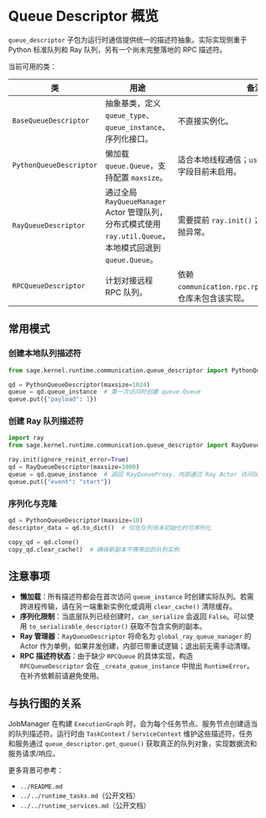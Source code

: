 # Queue Descriptor 概览

`queue_descriptor` 子包为运行时通信提供统一的描述符抽象。实际实现侧重于 Python 标准队列和 Ray 队列，另有一个尚未完整落地的 RPC 描述符。

当前可用的类：

| 类 | 用途 | 备注 |
| --- | --- | --- |
| `BaseQueueDescriptor` | 抽象基类，定义 `queue_type`、`queue_instance`、序列化接口。 | 不直接实例化。|
| `PythonQueueDescriptor` | 懒加载 `queue.Queue`，支持配置 `maxsize`。 | 适合本地线程通信；`use_multiprocessing` 字段目前未启用。|
| `RayQueueDescriptor` | 通过全局 `RayQueueManager` Actor 管理队列，分布式模式使用 `ray.util.Queue`，本地模式回退到 `queue.Queue`。 | 需要提前 `ray.init()`；如果 Ray 不可用会抛异常。|
| `RPCQueueDescriptor` | 计划对接远程 RPC 队列。 | 依赖 `communication.rpc.rpc_queue.RPCQueue`，仓库未包含该实现。|

## 常用模式

### 创建本地队列描述符

```python
from sage.kernel.runtime.communication.queue_descriptor import PythonQueueDescriptor

qd = PythonQueueDescriptor(maxsize=1024)
queue = qd.queue_instance  # 第一次访问时创建 queue.Queue
queue.put({"payload": 1})
```

### 创建 Ray 队列描述符

```python
import ray
from sage.kernel.runtime.communication.queue_descriptor import RayQueueDescriptor

ray.init(ignore_reinit_error=True)
qd = RayQueueDescriptor(maxsize=1000)
queue = qd.queue_instance  # 返回 RayQueueProxy，内部通过 Ray Actor 访问队列
queue.put({"event": "start"})
```

### 序列化与克隆

```python
qd = PythonQueueDescriptor(maxsize=10)
descriptor_data = qd.to_dict()  # 仅在队列尚未初始化时可序列化

copy_qd = qd.clone()
copy_qd.clear_cache()  # 确保新副本不携带旧的队列实例
```

## 注意事项

- **懒加载**：所有描述符都会在首次访问 `queue_instance` 时创建实际队列。若需跨进程传输，请在另一端重新实例化或调用 `clear_cache()` 清除缓存。
- **序列化限制**：当底层队列已经创建时，`can_serialize` 会返回 `False`。可以使用 `to_serializable_descriptor()` 获取不包含实例的副本。
- **Ray 管理器**：`RayQueueDescriptor` 将命名为 `global_ray_queue_manager` 的 Actor 作为单例，如果并发创建，内部已带重试逻辑；退出前无需手动清理。
- **RPC 描述符状态**：由于缺少 `RPCQueue` 的具体实现，构造 `RPCQueueDescriptor` 会在 `_create_queue_instance` 中抛出 `RuntimeError`。在补齐依赖前请避免使用。

## 与执行图的关系

JobManager 在构建 `ExecutionGraph` 时，会为每个任务节点、服务节点创建适当的队列描述符。运行时由 `TaskContext` / `ServiceContext` 维护这些描述符，任务和服务通过 `queue_descriptor.get_queue()` 获取真正的队列对象，实现数据流和服务请求/响应。

更多背景可参考：

- `../README.md`
- `../../runtime_tasks.md`（公开文档）
- `../../runtime_services.md`（公开文档）
